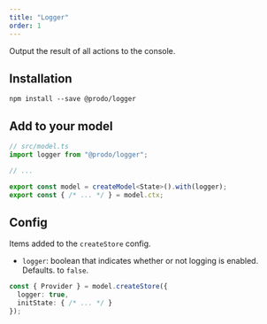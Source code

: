 ```yaml
---
title: "Logger"
order: 1
---
```


Output the result of all actions to the console.

## Installation

```shell
npm install --save @prodo/logger
```

## Add to your model

```ts
// src/model.ts
import logger from "@prodo/logger";

// ...

export const model = createModel<State>().with(logger);
export const { /* ... */ } = model.ctx;
```

## Config

Items added to the `createStore` config.

- `logger`: boolean that indicates whether or not logging is enabled. Defaults.
  to `false`.

```ts
const { Provider } = model.createStore({
  logger: true,
  initState: { /* ... */ }
});
```

